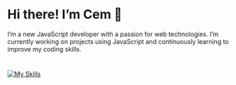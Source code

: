 # Hi there! I’m Cem 👋

I’m a new JavaScript developer with a passion for web technologies. I’m currently working on projects using JavaScript and continuously learning to improve my coding skills.

#

[![My Skills](https://skillicons.dev/icons?i=html,css,js,bootstrap,tailwind,figma,linux,vscode&perline=8)](https://skillicons.dev)
